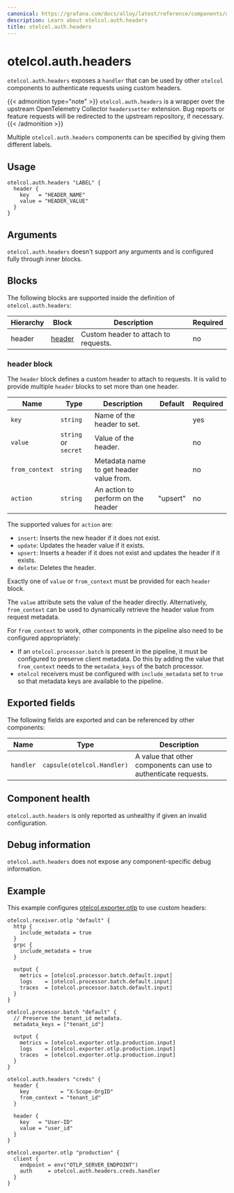 ```yaml
---
canonical: https://grafana.com/docs/alloy/latest/reference/components/otelcol.auth.headers/
description: Learn about otelcol.auth.headers
title: otelcol.auth.headers
---
```


# otelcol.auth.headers

`otelcol.auth.headers` exposes a `handler` that can be used by other `otelcol`
components to authenticate requests using custom headers.

{{< admonition type="note" >}}
`otelcol.auth.headers` is a wrapper over the upstream OpenTelemetry Collector `headerssetter` extension.
Bug reports or feature requests will be redirected to the upstream repository, if necessary.
{{< /admonition >}}

Multiple `otelcol.auth.headers` components can be specified by giving them different labels.

## Usage

```river
otelcol.auth.headers "LABEL" {
  header {
    key   = "HEADER_NAME"
    value = "HEADER_VALUE"
  }
}
```

## Arguments

`otelcol.auth.headers` doesn't support any arguments and is configured fully
through inner blocks.

## Blocks

The following blocks are supported inside the definition of
`otelcol.auth.headers`:

Hierarchy | Block      | Description                          | Required
----------|------------|--------------------------------------|---------
header    | [header][] | Custom header to attach to requests. | no

[header]: #header-block

### header block

The `header` block defines a custom header to attach to requests. It is valid
to provide multiple `header` blocks to set more than one header.

Name           | Type                 | Description                             | Default  | Required
---------------|----------------------|-----------------------------------------|----------|---------
`key`          | `string`             | Name of the header to set.              |          | yes
`value`        | `string` or `secret` | Value of the header.                    |          | no
`from_context` | `string`             | Metadata name to get header value from. |          | no
`action`       | `string`             | An action to perform on the header      | "upsert" | no

The supported values for `action` are:
* `insert`: Inserts the new header if it does not exist.
* `update`: Updates the header value if it exists.
* `upsert`: Inserts a header if it does not exist and updates the header if it exists.
* `delete`: Deletes the header.

Exactly one of `value` or `from_context` must be provided for each `header`
block.

The `value` attribute sets the value of the header directly.
Alternatively, `from_context` can be used to dynamically retrieve the header value from request metadata.

For `from_context` to work, other components in the pipeline also need to be configured appropriately:
* If an `otelcol.processor.batch` is present in the pipeline, it must be configured to preserve client metadata. 
  Do this by adding the value that `from_context` needs to the `metadata_keys` of the batch processor.
* `otelcol` receivers must be configured with `include_metadata` set to `true` so that metadata keys are available to the pipeline.

## Exported fields

The following fields are exported and can be referenced by other components:

Name | Type | Description
---- | ---- | -----------
`handler` | `capsule(otelcol.Handler)` | A value that other components can use to authenticate requests.

## Component health

`otelcol.auth.headers` is only reported as unhealthy if given an invalid
configuration.

## Debug information

`otelcol.auth.headers` does not expose any component-specific debug information.

## Example

This example configures [otelcol.exporter.otlp][] to use custom headers:

```river
otelcol.receiver.otlp "default" {
  http {
    include_metadata = true
  }
  grpc {
    include_metadata = true
  }

  output {
    metrics = [otelcol.processor.batch.default.input]
    logs    = [otelcol.processor.batch.default.input]
    traces  = [otelcol.processor.batch.default.input]
  }
}

otelcol.processor.batch "default" {
  // Preserve the tenant_id metadata.
  metadata_keys = ["tenant_id"]

  output {
    metrics = [otelcol.exporter.otlp.production.input]
    logs    = [otelcol.exporter.otlp.production.input]
    traces  = [otelcol.exporter.otlp.production.input]
  }
}

otelcol.auth.headers "creds" {
  header {
    key          = "X-Scope-OrgID"
    from_context = "tenant_id"
  }

  header {
    key   = "User-ID"
    value = "user_id"
  }
}

otelcol.exporter.otlp "production" {
  client {
    endpoint = env("OTLP_SERVER_ENDPOINT")
    auth     = otelcol.auth.headers.creds.handler
  }
}
```

[otelcol.exporter.otlp]: ../otelcol.exporter.otlp/

